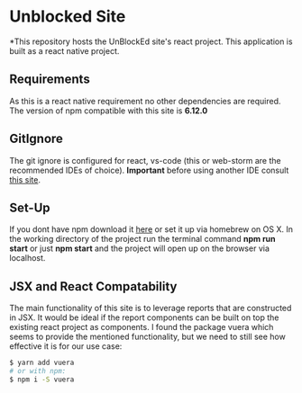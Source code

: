 # Unblocked Site

*This repository hosts the UnBlockEd site's react project. This application is built as a react native project.

## Requirements

As this is a react native requirement no other dependencies are required. The version of npm compatible with this site is **6.12.0**

## GitIgnore

The git ignore is configured for react, vs-code (this or web-storm are the recommended IDEs of choice). **Important** before using another IDE consult [this site](gitignore.io).

## Set-Up

If you dont have npm download it [here](https://www.npmjs.com/get-npm) or set it up via homebrew on OS X. In the working directory of the project run the terminal command **npm run start** or just **npm start** and the project will open up on the browser via localhost.


## JSX and React Compatability

The main functionality of this site is to leverage reports that are constructed in JSX. It would be ideal if the report components can be built on top the existing react project as components. I found the package vuera which seems to provide the mentioned functionality, but we need to still see how effective it is for our use case:

```bash
$ yarn add vuera
# or with npm:
$ npm i -S vuera
```
